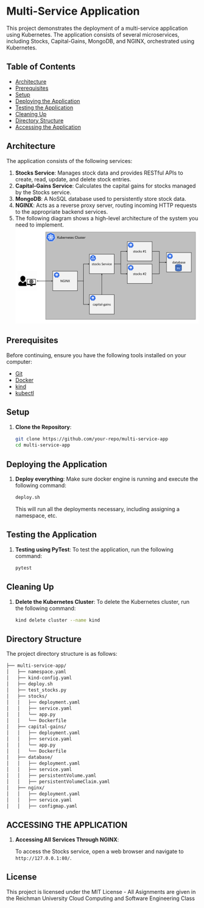 # Multi-Service Application

This project demonstrates the deployment of a multi-service application using Kubernetes. The application consists of several microservices, including Stocks, Capital-Gains, MongoDB, and NGINX, orchestrated using Kubernetes.

## Table of Contents

- [Architecture](#architecture)
- [Prerequisites](#prerequisites)
- [Setup](#setup)
- [Deploying the Application](#deploying-the-application)
- [Testing the Application](#testing-the-application)
- [Cleaning Up](#cleaning-up)
- [Directory Structure](#directory-structure)
- [Accessing the Application](#accessing-the-application)

## Architecture

The application consists of the following services:

1. **Stocks Service**: Manages stock data and provides RESTful APIs to create, read, update, and delete stock entries.
2. **Capital-Gains Service**: Calculates the capital gains for stocks managed by the Stocks service.
3. **MongoDB**: A NoSQL database used to persistently store stock data.
4. **NGINX**: Acts as a reverse proxy server, routing incoming HTTP requests to the appropriate backend services.
5. The following diagram shows a high-level architecture of the system you need to implement.  
![Architecture Diagram](architecture.png)

## Prerequisites

Before continuing, ensure you have the following tools installed on your computer:

- [Git](https://git-scm.com/book/en/v2/Getting-Started-Installing-Git)
- [Docker](https://docs.docker.com/engine/install/)
- [kind](https://kind.sigs.k8s.io/docs/user/quick-start/)
- [kubectl](https://kubernetes.io/docs/tasks/tools/)

## Setup

1. **Clone the Repository**:
   ```sh
   git clone https://github.com/your-repo/multi-service-app
   cd multi-service-app

## Deploying the Application

1. **Deploy everything**:
   Make sure docker engine is running and execute the following command:
   ```sh
   deploy.sh
   ```
   This will run all the deployments necessary, including assigning a namespace, etc.

## Testing the Application

1. **Testing using PyTest**:
   To test the application, run the following command:
   ```sh
   pytest
   ```

## Cleaning Up

1. **Delete the Kubernetes Cluster**:
   To delete the Kubernetes cluster, run the following command:
   ```sh
   kind delete cluster --name kind
   ```

## Directory Structure

The project directory structure is as follows:

```
├── multi-service-app/
│   ├── namespace.yaml
│   ├── kind-config.yaml
│   ├── deploy.sh
│   ├── test_stocks.py
│   ├── stocks/
│   │   ├── deployment.yaml
│   │   ├── service.yaml
│   │   └── app.py
│   │   └── Dockerfile
│   ├── capital-gains/
│   │   ├── deployment.yaml
│   │   ├── service.yaml
│   │   └── app.py
│   │   └── Dockerfile
│   ├── database/
│   │   ├── deployment.yaml
│   │   ├── service.yaml
│   │   ├── persistentVolume.yaml
│   │   ├── persistentVolumeClaim.yaml
│   ├── nginx/
│   │   ├── deployment.yaml
│   │   ├── service.yaml
│   │   ├── configmap.yaml

```

## ACCESSING THE APPLICATION

1. **Accessing All Services Through NGINX**:

   To access the Stocks service, open a web browser and navigate to `http://127.0.0.1:80/`.


## License

This project is licensed under the MIT License - All Asignments are given in the Reichman University Cloud Computing and Software Engineering Class